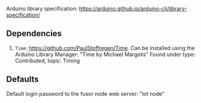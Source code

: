 Arduino library specification: https://arduino.github.io/arduino-cli/library-specification/

## Dependencies

 1. `Time`: https://github.com/PaulStoffregen/Time. 
 Can be installed using the Arduino Library Manager: "Time by Michael Margolis" 
 Found under type: Contributed, topic: Timing

## Defaults

Default login password to the fusor node web server: "iot node"
